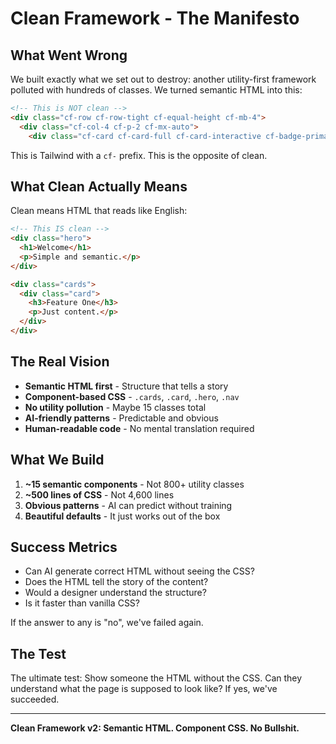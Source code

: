 # Clean Framework - The Manifesto

## What Went Wrong

We built exactly what we set out to destroy: another utility-first framework polluted with hundreds of classes. We turned semantic HTML into this:

```html
<!-- This is NOT clean -->
<div class="cf-row cf-row-tight cf-equal-height cf-mb-4">
  <div class="cf-col-4 cf-p-2 cf-mx-auto">
    <div class="cf-card cf-card-full cf-card-interactive cf-badge-primary cf-mb-2">
```

This is Tailwind with a `cf-` prefix. This is the opposite of clean.

## What Clean Actually Means

Clean means HTML that reads like English:

```html
<!-- This IS clean -->
<div class="hero">
  <h1>Welcome</h1>
  <p>Simple and semantic.</p>
</div>

<div class="cards">
  <div class="card">
    <h3>Feature One</h3>
    <p>Just content.</p>
  </div>
</div>
```

## The Real Vision

- **Semantic HTML first** - Structure that tells a story
- **Component-based CSS** - `.cards`, `.card`, `.hero`, `.nav`  
- **No utility pollution** - Maybe 15 classes total
- **AI-friendly patterns** - Predictable and obvious
- **Human-readable code** - No mental translation required

## What We Build

1. **~15 semantic components** - Not 800+ utility classes
2. **~500 lines of CSS** - Not 4,600 lines
3. **Obvious patterns** - AI can predict without training
4. **Beautiful defaults** - It just works out of the box

## Success Metrics

- Can AI generate correct HTML without seeing the CSS?
- Does the HTML tell the story of the content?
- Would a designer understand the structure?
- Is it faster than vanilla CSS?

If the answer to any is "no", we've failed again.

## The Test

The ultimate test: Show someone the HTML without the CSS. Can they understand what the page is supposed to look like? If yes, we've succeeded.

---

**Clean Framework v2: Semantic HTML. Component CSS. No Bullshit.**